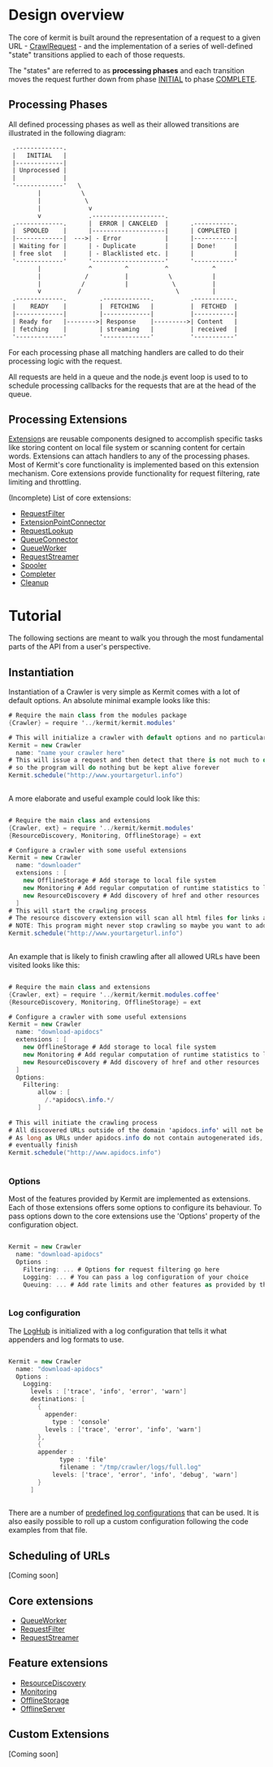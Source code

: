 # Design overview

The core of kermit is built around the representation of a request to a given URL - [CrawlRequest](../../class/CrawlRequest.html) - 
and the implementation of a series of well-defined "state" transitions applied to each of those requests.

The "states" are referred to as **processing phases** and each transition moves the request 
further down from phase [INITIAL](../../class/INITIAL.html) to phase [COMPLETE](../../class/COMPLETE.html). 

## Processing Phases

All defined processing phases as well as their allowed transitions are illustrated in the following diagram:

```txt
 .-------------.
 |   INITIAL   |
 |-------------|
 | Unprocessed |
 |             |
 '-------------'   \
        |           \
        |            \
        |             v
        v             .--------------------.
 .-------------.      |  ERROR | CANCELED  |      .-----------.
 |  SPOOLED    |      |--------------------|      | COMPLETED |
 |-------------|  --->| - Error            |      |-----------|
 | Waiting for |      | - Duplicate        |      | Done!     |
 | free slot   |      | - Blacklisted etc. |      |           |
 '-------------'      '--------------------'      '-----------'
        |             ^         ^          ^            ^
        |            /          |           \           |
        |           /           |            \          |
        v          /                          \         |
 .-------------.         .-------------.          .-----------.
 |    READY    |         |  FETCHING   |          |  FETCHED  |
 |-------------|         |-------------|          |-----------|
 | Ready for   |-------->| Response    |--------->| Content   |
 | fetching    |         | streaming   |          | received  |
 '-------------'         '-------------'          '-----------'


```

For each processing phase all matching handlers are called to do their processing logic with the request.

All requests are held in a queue and the node.js event loop is used to to schedule processing callbacks for 
the requests that are at the head of the queue.

## Processing Extensions
[Extension](../../class/Extension.html)s are reusable components designed to accomplish specific tasks like storing content 
on local file system or scanning content for certain words. Extensions can attach handlers to 
any of the processing phases. Most of Kermit's core functionality is implemented based on this extension
mechanism. Core extensions provide functionality for request filtering, rate limiting and throttling.

(Incomplete) List of core extensions:

* [RequestFilter](../../class/ExtensionPointConnector.html)
* [ExtensionPointConnector](../../class/ExtensionPointConnector.html)
* [RequestLookup](../../class/RequestLookup.html)
* [QueueConnector](../../class/QueueConnector.html)
* [QueueWorker](../../class/QueueWorker.html)
* [RequestStreamer](../../class/Spooler.html)
* [Spooler](../../class/Spooler.html)
* [Completer](../../class/Completer.html)
* [Cleanup](../../class/Cleanup.html)


# Tutorial
The following sections are meant to walk you through the most fundamental parts of the API from a user's
perspective.

## Instantiation

Instantiation of a Crawler is very simple as Kermit comes with a lot of default options.
An absolute minimal example looks like this:

```cs
# Require the main class from the modules package
{Crawler} = require '../kermit/kermit.modules'

# This will initialize a crawler with default options and no particularly interesting functionality
Kermit = new Crawler
  name: "name your crawler here" 
# This will issue a request and then detect that there is not much to do with the result (no writable streams attached)
# so the program will do nothing but be kept alive forever
Kermit.schedule("http://www.yourtargeturl.info")
    
```

A more elaborate and useful example could look like this:

```cs

# Require the main class and extensions
{Crawler, ext} = require '../kermit/kermit.modules'
{ResourceDiscovery, Monitoring, OfflineStorage} = ext

# Configure a crawler with some useful extensions
Kermit = new Crawler
  name: "downloader"
  extensions : [
    new OfflineStorage # Add storage to local file system
    new Monitoring # Add regular computation of runtime statistics to log level INFO
    new ResourceDiscovery # Add discovery of href and other resources
  ]
# This will start the crawling process
# The resource discovery extension will scan all html files for links and schedule new requests for each
# NOTE: This program might never stop crawling so maybe you want to add some boundaries
Kermit.schedule("http://www.yourtargeturl.info")
    
```

An example that is likely to finish crawling after all allowed URLs have been visited looks like this:

```cs

# Require the main class and extensions
{Crawler, ext} = require '../kermit/kermit.modules.coffee'
{ResourceDiscovery, Monitoring, OfflineStorage} = ext

# Configure a crawler with some useful extensions
Kermit = new Crawler
  name: "download-apidocs"
  extensions : [
    new OfflineStorage # Add storage to local file system
    new Monitoring # Add regular computation of runtime statistics to log level INFO
    new ResourceDiscovery # Add discovery of href and other resources
  ]
  Options:
    Filtering:
        allow : [
          /.*apidocs\.info.*/
        ]
        
# This will initiate the crawling process
# All discovered URLs outside of the domain 'apidocs.info' will not be executed
# As long as URLs under apidocs.info do not contain autogenerated ids, crawling will
# eventually finish 
Kermit.schedule("http://www.apidocs.info")
    
```

### Options
Most of the features provided by Kermit are implemented as extensions. Each of those extensions
offers some options to configure its behaviour. To pass options down to the core extensions use the
'Options' property of the configuration object.


```cs

Kermit = new Crawler
  name: "download-apidocs"
  Options : 
    Filtering: ... # Options for request filtering go here
    Logging: ... # You can pass a log configuration of your choice
    Queuing: ... # Add rate limits and other features as provided by the queuing system
  
```

### Log configuration
The [LogHub](../../class/LogHub.html) is initialized with a log configuration that tells it what appenders
and log formats to use.

```cs

Kermit = new Crawler
  name: "download-apidocs"
  Options : 
    Logging:
      levels : ['trace', 'info', 'error', 'warn']
      destinations: [
        {
          appender:
            type : 'console'
          levels : ['trace', 'error', 'info', 'warn']
        },
        {
        appender :
              type : 'file'
              filename : "/tmp/crawler/logs/full.log"
            levels: ['trace', 'error', 'info', 'debug', 'warn']
        }    
      ]
  
```

There are a number of [predefined log configurations](../../file/src/kermit/Logging.conf.coffee.html) that can be used.
It is also easily possible to roll up a custom configuration following the code examples from that file.

## Scheduling of URLs
[Coming soon]


## Core extensions

* [QueueWorker](../../class/QueueWorker.html)
* [RequestFilter](../../class/RequestFilter.html)
* [RequestStreamer](../../class/RequestStreamer.html)

## Feature extensions

* [ResourceDiscovery](../../class/RequestStreamer.html)
* [Monitoring](../../class/RequestStreamer.html)
* [OfflineStorage](../../class/RequestStreamer.html)
* [OfflineServer](../../class/RequestStreamer.html)


## Custom Extensions
[Coming soon]